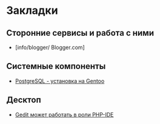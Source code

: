 Закладки
========

Сторонние сервисы и работа с ними
---------------------------------
 * [info/blogger/ Blogger.com]

Системные компоненты
--------------------
 * [PostgreSQL - установка на Gentoo](http://en.gentoo-wiki.com/wiki/PostgreSQL)

Десктоп
-------
 * [Gedit может работать в роли PHP-IDE](http://www.diigo.com/user/balancer73/gedit+php)
